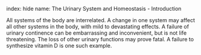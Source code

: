 index: hide
name: The Urinary System and Homeostasis - Introduction

All systems of the body are interrelated. A change in one system may affect all other systems in the body, with mild to devastating effects. A failure of urinary continence can be embarrassing and inconvenient, but is not life threatening. The loss of other urinary functions may prove fatal. A failure to synthesize vitamin D is one such example.
